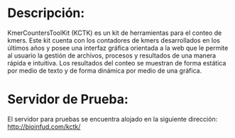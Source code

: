 <h1>Descripción:</h1>
KmerCountersToolKit (KCTK) es un kit de herramientas para el conteo de kmers. Este kit cuenta con los contadores de kmers desarrollados en los últimos años y posee una interfaz gráfica orientada a la web que le permite al usuario la gestión de archivos, procesos y resultados de una manera rápida e intuitiva. Los resultados del conteo se muestran de forma estática por medio de texto y de forma dinámica por medio de una gráfica.

<h1>Servidor de Prueba:</h1>
El servidor para pruebas se encuentra alojado en la siguiente dirección: <a href="http://bioinfud.com/kctk/">http://bioinfud.com/kctk/</a>
